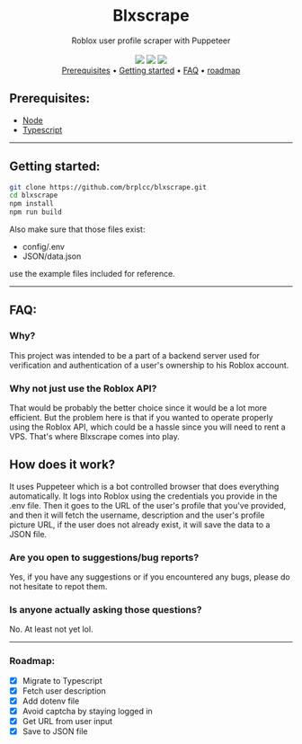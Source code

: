 <div align="center">
<h1>Blxscrape</h1>
Roblox user profile scraper with Puppeteer
<br>
<br>
<img src="https://img.shields.io/github/license/brplcc/blxscrape">
<img src="https://img.shields.io/github/last-commit/brplcc/blxscrape">
<img src="https://img.shields.io/github/languages/top/brplcc/blxscrape">
<br>
</div>

<div align="center">
<a href="#prerequisites">Prerequisites</a> •
<a href="#getting-started">Getting started</a> •
<a href="#faq">FAQ</a> •
<a href="#roadmap">roadmap</a>
</div>


## Prerequisites:
- <a href="https://nodejs.org/en/download">Node</a>
- <a href="https://www.npmjs.com/package/typescript">Typescript</a>

---------------
## Getting started:

```bash 
git clone https://github.com/brplcc/blxscrape.git
cd blxscrape
npm install
npm run build
```
Also make sure that those files exist:
- config/.env
- JSON/data.json

use the example files included for reference.

---------------
## FAQ:

### Why?

This project was intended to be a part of a backend server used for verification and authentication of a user's ownership to his Roblox account.

### Why not just use the Roblox API?

That would be probably the better choice since it would be a lot more efficient. But the problem here is that if you wanted to operate properly using the Roblox API, which could be a hassle since you will need to rent a VPS. That's where Blxscrape comes into play.

## How does it work?

It uses Puppeteer which is a bot controlled browser that does everything automatically. It logs into Roblox using the credentials you provide in the .env file. Then it goes to the URL of the user's profile that you've provided, and then it will fetch the username, description and the user's profile picture URL, if the user does not already exist, it will save the data to a JSON file.

### Are you open to suggestions/bug reports?

Yes, if you have any suggestions or if you encountered any bugs, please do not hesitate to repot them.

### Is anyone actually asking those questions?

No. At least not yet lol.

---------------
### Roadmap:

- [X] Migrate to Typescript
- [X] Fetch user description
- [X] Add dotenv file
- [X] Avoid captcha by staying logged in
- [X] Get URL from user input
- [X] Save to JSON file
